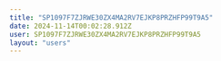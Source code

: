 ```yaml
---
title: "SP1097F7ZJRWE30ZX4MA2RV7EJKP8PRZHFP99T9A5"
date: 2024-11-14T00:02:28.912Z
user: SP1097F7ZJRWE30ZX4MA2RV7EJKP8PRZHFP99T9A5
layout: "users"
---
```

    